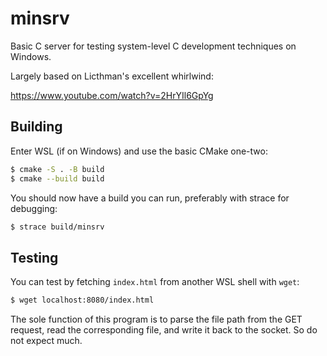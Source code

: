 # minsrv

Basic C server for testing system-level C development techniques on Windows.

Largely based on Licthman's excellent whirlwind:

  https://www.youtube.com/watch?v=2HrYIl6GpYg

## Building

Enter WSL (if on Windows) and use the basic CMake one-two:

```sh
$ cmake -S . -B build
$ cmake --build build
```

You should now have a build you can run, preferably with strace for debugging:

```sh
$ strace build/minsrv
```

## Testing

You can test by fetching `index.html` from another WSL shell with `wget`:

```sh
$ wget localhost:8080/index.html
```

The sole function of this program is to parse the file path from the GET request, read the corresponding file, and write it back to the socket. So do not expect much.
